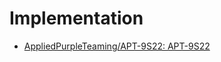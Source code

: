 # Implementation
- [AppliedPurpleTeaming/APT-9S22: APT-9S22](https://github.com/AppliedPurpleTeaming/APT-9S22) 